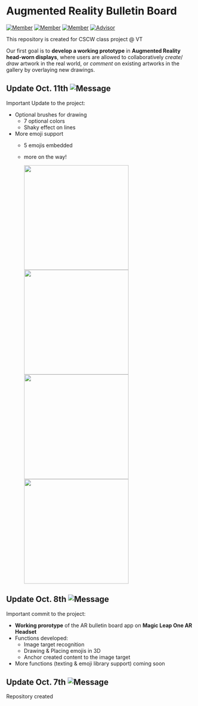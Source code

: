 # Augmented Reality Bulletin Board
[![Member](https://img.shields.io/badge/Member-Alyssa-blueviolet)](https://github.com/akherbst2) [![Member](https://img.shields.io/badge/Member-Feiyu-blue)](https://github.com/ericlu19) [![Member](https://img.shields.io/badge/Member-Shuyi-ff69b4)](https://github.com/ssun83) [![Advisor](https://img.shields.io/badge/Advisor-Dr.%20Sang-important)](https://people.cs.vt.edu/sangwonlee/)

This repository is created for CSCW class project @ VT

Our first goal is to **develop a working prototype** in **Augmented Reality head-worn displays**, where users are allowed to collaboratively *create*/ *draw* artwork in the real world, or *comment*  on existing artworks in the gallery by overlaying new drawings.

## Update Oct. 11th ![Message](https://img.shields.io/badge/-Support-brightgreen)
Important Update to the project:
- Optional brushes for drawing
  - 7 optional colors       
  - Shaky effect on lines  
- More emoji support
  - 5 emojis embedded  
  - more on the way!
    
    <img src="https://github.com/ssun83/AR-Goggle-Bulletin/blob/master/gifs/demo1.gif" width="280">
    <img src="https://github.com/ssun83/AR-Goggle-Bulletin/blob/master/gifs/demo2.gif" width="280">
    
    <img src="https://github.com/ssun83/AR-Goggle-Bulletin/blob/master/gifs/demo3.gif" width="280">
    <img src="https://github.com/ssun83/AR-Goggle-Bulletin/blob/master/gifs/demo4.gif" width="280">
## Update Oct. 8th ![Message](https://img.shields.io/badge/-Important!-success)
Important commit to the project:

- **Working prorotype** of the AR bulletin board app on **Magic Leap One AR Headset**
- Functions developed:
  - Image target recognition
  - Drawing & Placing emojis in 3D
  - Anchor created content to the image target
- More functions (texting & emoji library support) coming soon
## Update Oct. 7th ![Message](https://img.shields.io/badge/-Initialization-9cf)
Repository created
